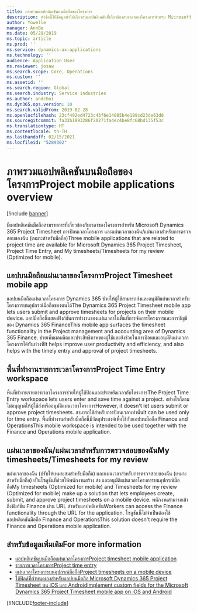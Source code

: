 ```yaml
---
title: ภาพรวมแอปพลิเคชันบนมือถือของโครงการ
description: หัวข้อนี้ให้ข้อมูลทั่วไปเกี่ยวกับแอปพลิเคชันที่เกี่ยวข้องกับเวลาของโครงการสำหรับ Microsoft Dynamics 365 Project Timesheet การป้อนเวลาโครงการ และแผ่นเวลาของฉัน/แผ่นเวลาที่พร้อมใช้งานบนอุปกรณ์มือถือ
author: Yowelle
manager: AnnBe
ms.date: 05/28/2019
ms.topic: article
ms.prod: ''
ms.service: dynamics-ax-applications
ms.technology: ''
audience: Application User
ms.reviewer: josaw
ms.search.scope: Core, Operations
ms.custom: ''
ms.assetid: ''
ms.search.region: Global
ms.search.industry: Service industries
ms.author: andchoi
ms.dyn365.ops.version: 10
ms.search.validFrom: 2019-02-28
ms.openlocfilehash: 23cf492ed4723c43f6e14005b4e189cd23de63d8
ms.sourcegitcommit: fa32b1893286f20271fa4ec4be8fc68bd135f53c
ms.translationtype: HT
ms.contentlocale: th-TH
ms.lasthandoff: 02/15/2021
ms.locfileid: "5289302"
---
```

# <a name="project-mobile-applications-overview"></a><span data-ttu-id="2defa-103">ภาพรวมแอปพลิเคชันบนมือถือของโครงการ</span><span class="sxs-lookup"><span data-stu-id="2defa-103">Project mobile applications overview</span></span>

[!include [banner](../includes/banner.md)]

<span data-ttu-id="2defa-104">มีแอปพลิเคชันมือถือสามรายการที่เกี่ยวข้องกับเวลาของโครงการสำหรับ Microsoft Dynamics 365 Project Timesheet การป้อนเวลาโครงการ และแผ่นเวลาของฉัน/แผ่นเวลาสำหรับการตรวจสอบของฉัน (เหมาะสำหรับมือถือ)</span><span class="sxs-lookup"><span data-stu-id="2defa-104">Three mobile applications that are related to project time are available for Microsoft Dynamics 365 Project Timesheet, Project Time Entry, and My timesheets/Timesheets for my review (Optimized for mobile).</span></span>

## <a name="project-timesheet-mobile-app"></a><span data-ttu-id="2defa-105">แอปบนมือถือแผ่นเวลาของโครงการ</span><span class="sxs-lookup"><span data-stu-id="2defa-105">Project Timesheet mobile app</span></span>

<span data-ttu-id="2defa-106">แอปบนมือถือแผ่นเวลาโครงการ Dynamics 365 ช่วยให้ผู้ใช้สามารถส่งและอนุมัติแผ่นเวลาสำหรับโครงการบนอุปกรณ์มือถือของตนได้</span><span class="sxs-lookup"><span data-stu-id="2defa-106">The Dynamics 365 Project Timesheet mobile app lets users submit and approve timesheets for projects on their mobile device.</span></span> <span data-ttu-id="2defa-107">แอปมือถือนี้แสดงฟังก์ชันการทำงานของแผ่นเวลาในพื้นที่การจัดการโครงการและการบัญชีของ Dynamics 365 Finance</span><span class="sxs-lookup"><span data-stu-id="2defa-107">This mobile app surfaces the timesheet functionality in the Project management and accounting area of Dynamics 365 Finance.</span></span> <span data-ttu-id="2defa-108">ช่วยเพิ่มผลผลิตและประสิทธิภาพของผู้ใช้และยังช่วยในการป้อนและอนุมัติแผ่นเวลาโครงการได้ทันท่วงที</span><span class="sxs-lookup"><span data-stu-id="2defa-108">It helps improve user productivity and efficiency, and also helps with the timely entry and approval of project timesheets.</span></span>

## <a name="project-time-entry-workspace"></a><span data-ttu-id="2defa-109">พื้นที่ทำงานรายการเวลาโครงการ</span><span class="sxs-lookup"><span data-stu-id="2defa-109">Project Time Entry workspace</span></span>

<span data-ttu-id="2defa-110">พื้นที่ทำงานรายการเวลาโครงการช่วยให้ผู้ใช้ป้อนและประหยัดเวลากับโครงการ</span><span class="sxs-lookup"><span data-stu-id="2defa-110">The Project Time Entry workspace lets users enter and save time against a project.</span></span> <span data-ttu-id="2defa-111">อย่างไรก็ตาม ไม่อนุญาตให้ผู้ใช้ส่งหรืออนุมัติแผ่นเวลาโครงการ</span><span class="sxs-lookup"><span data-stu-id="2defa-111">However, it doesn't let users submit or approve project timesheets.</span></span> <span data-ttu-id="2defa-112">สามารถใช้สำหรับการป้อนเวลาเท่านั้น</span><span class="sxs-lookup"><span data-stu-id="2defa-112">It can be used only for time entry.</span></span> <span data-ttu-id="2defa-113">พื้นที่ทำงานสำหรับมือถือนี้มีวัตถุประสงค์เพื่อใช้กับแอปบนมือถือ Finance and Operations</span><span class="sxs-lookup"><span data-stu-id="2defa-113">This mobile workspace is intended to be used together with the Finance and Operations mobile application.</span></span>

## <a name="my-timesheetstimesheets-for-my-review"></a><span data-ttu-id="2defa-114">แผ่นเวลาของฉัน/แผ่นเวลาสำหรับการตรวจสอบของฉัน</span><span class="sxs-lookup"><span data-stu-id="2defa-114">My timesheets/Timesheets for my review</span></span>

<span data-ttu-id="2defa-115">แผ่นเวลาของฉัน (ปรับให้เหมาะสมสำหรับมือถือ) และแผ่นเวลาสำหรับการตรวจสอบของฉัน (เหมาะสำหรับมือถือ) เป็นโซลูชันที่ช่วยให้พนักงานสร้าง ส่ง และอนุมัติแผ่นเวลาโครงการบนอุปกรณ์มือถือ</span><span class="sxs-lookup"><span data-stu-id="2defa-115">My timesheets (Optimized for mobile) and Timesheets for my review (Optimized for mobile) make up a solution that lets employees create, submit, and approve project timesheets on a mobile device.</span></span> <span data-ttu-id="2defa-116">พนักงานสามารถเข้าถึงฟังก์ชัน Finance ผ่าน URL สำหรับแอปพลิเคชัน</span><span class="sxs-lookup"><span data-stu-id="2defa-116">Workers can access the Finance functionality through the URL for the application.</span></span> <span data-ttu-id="2defa-117">โซลูชันนี้ไม่จำเป็นต้องใช้แอปพลิเคชันมือถือ Finance and Operations</span><span class="sxs-lookup"><span data-stu-id="2defa-117">This solution doesn't require the Finance and Operations mobile application.</span></span>

## <a name="for-more-information"></a><span data-ttu-id="2defa-118">สำหรับข้อมูลเพิ่มเติม</span><span class="sxs-lookup"><span data-stu-id="2defa-118">For more information</span></span>

- [<span data-ttu-id="2defa-119">แอปพลิเคชันบนมือถือแผ่นเวลาโครงการ</span><span class="sxs-lookup"><span data-stu-id="2defa-119">Project timesheet mobile application</span></span>](project-timesheet.md)
- [<span data-ttu-id="2defa-120">รายการเวลาโครงการ</span><span class="sxs-lookup"><span data-stu-id="2defa-120">Project time entry</span></span>]( project-time-entry-mobile-workspace.md)
- [<span data-ttu-id="2defa-121">แผ่นเวลาโครงการบนอุปกรณ์มือถือ</span><span class="sxs-lookup"><span data-stu-id="2defa-121">Project timesheets on a mobile device</span></span>](Mobile-timesheets.md)
- [<span data-ttu-id="2defa-122">ใช้ฟิลด์ที่กำหนดเองสำหรับแอปบนมือถือ Microsoft Dynamics 365 Project Timesheet บน iOS และ Android</span><span class="sxs-lookup"><span data-stu-id="2defa-122">Implement custom fields for the Microsoft Dynamics 365 Project Timesheet mobile app on iOS and Android</span></span>](custom-fields-mobile.md)


[!INCLUDE[footer-include](../includes/footer-banner.md)]